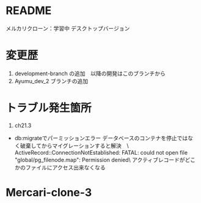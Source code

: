 # README

メルカリクローン：学習中
デスクトップバージョン

# 変更歴
1. development-branch の追加　以降の開発はこのブランチから
2. Ayumu_dev_2 ブランチの追加

# トラブル発生箇所
1. ch21.3
* db:migrateでパーミッションエラー
データベースのコンテナを停止ではなく破棄してからマイグレーションすると解決　\\
ActiveRecord::ConnectionNotEstablished: FATAL:  could not open file "global/pg_filenode.map": Permission denied\\
アクティブレコードがどこかのファイルにアクセス出来なくなる
# Mercari-clone-3
